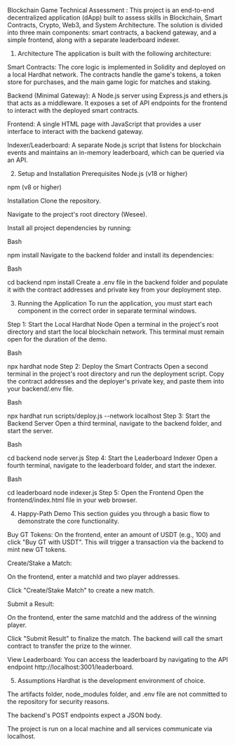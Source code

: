 Blockchain Game Technical Assessment :
This project is an end-to-end decentralized application (dApp) built to assess skills in Blockchain, Smart Contracts, Crypto, Web3, and System Architecture. The solution is divided into three main components: smart contracts, a backend gateway, and a simple frontend, along with a separate leaderboard indexer.


1. Architecture
The application is built with the following architecture:

Smart Contracts: The core logic is implemented in Solidity and deployed on a local Hardhat network. The contracts handle the game's tokens, a token store for purchases, and the main game logic for matches and staking.

Backend (Minimal Gateway): A Node.js server using Express.js and ethers.js that acts as a middleware. It exposes a set of API endpoints for the frontend to interact with the deployed smart contracts.

Frontend: A single HTML page with JavaScript that provides a user interface to interact with the backend gateway.

Indexer/Leaderboard: A separate Node.js script that listens for blockchain events and maintains an in-memory leaderboard, which can be queried via an API.

2. Setup and Installation
Prerequisites
Node.js (v18 or higher)

npm (v8 or higher)

Installation
Clone the repository.

Navigate to the project's root directory (Wesee).

Install all project dependencies by running:

Bash

npm install
Navigate to the backend folder and install its dependencies:

Bash

cd backend
npm install
Create a .env file in the backend folder and populate it with the contract addresses and private key from your deployment step.

3. Running the Application
To run the application, you must start each component in the correct order in separate terminal windows.

Step 1: Start the Local Hardhat Node
Open a terminal in the project's root directory and start the local blockchain network. This terminal must remain open for the duration of the demo.

Bash

npx hardhat node
Step 2: Deploy the Smart Contracts
Open a second terminal in the project's root directory and run the deployment script. Copy the contract addresses and the deployer's private key, and paste them into your backend/.env file.

Bash

npx hardhat run scripts/deploy.js --network localhost
Step 3: Start the Backend Server
Open a third terminal, navigate to the backend folder, and start the server.

Bash

cd backend
node server.js
Step 4: Start the Leaderboard Indexer
Open a fourth terminal, navigate to the leaderboard folder, and start the indexer.

Bash

cd leaderboard
node indexer.js
Step 5: Open the Frontend
Open the frontend/index.html file in your web browser.

4. Happy-Path Demo
This section guides you through a basic flow to demonstrate the core functionality.

Buy GT Tokens: On the frontend, enter an amount of USDT (e.g., 100) and click "Buy GT with USDT". This will trigger a transaction via the backend to mint new GT tokens.

Create/Stake a Match:

On the frontend, enter a matchId and two player addresses.

Click "Create/Stake Match" to create a new match.

Submit a Result:

On the frontend, enter the same matchId and the address of the winning player.

Click "Submit Result" to finalize the match. The backend will call the smart contract to transfer the prize to the winner.

View Leaderboard: You can access the leaderboard by navigating to the API endpoint http://localhost:3001/leaderboard.

5. Assumptions
Hardhat is the development environment of choice.

The artifacts folder, node_modules folder, and .env file are not committed to the repository for security reasons.

The backend's POST endpoints expect a JSON body.

The project is run on a local machine and all services communicate via localhost.
